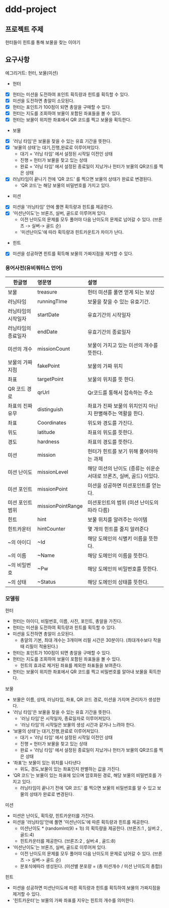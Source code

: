 # ddd-project

## 프로젝트 주제
헌터들이 힌트를 통해 보물을 찾는 이야기

## 요구사항

에그리거트: 헌터, 보물(미션)

* 헌터
- [x] 헌터는 미션을 도전하여 포인트 획득량과 힌트를 획득할 수 있다.
- [x] 미션을 도전하면 총알이 소모된다.
- [x] 헌터는 포인트가 100점이 되면 총알을 구매할 수 있다. 
- [x] 헌터는 지도를 조회하여 보물이 포함된 좌표들을 볼 수 있다. 
- [x] 헌터는 보물이 위치한 좌표에서 QR 코드를 찍고 보물을 획득한다.

* 보물
- [x] '러닝 타임'은 보물을 찾을 수 있는 유효 기간을 뜻한다.
- [x] '보물의 상태'는 대기,진행,완료로 이루어져있다.
   -  대기 = '러닝 타임' 에서 설정된 시작일 이전인 상태
   -  진행 = 헌터가 보물을 찾고 있는 상태
   -  완료 = '러닝 타임' 에서 설정된 종료일이 지났거나 헌터가 보물의 QR코드를 찍은 상태
- [x] 러닝타임이 끝나기 전에 ‘QR 코드' 를 찍으면 보물의 상태가 완료로 변경된다.
   -  ‘QR 코드’는 해당 보물의 비밀번호를 가지고 있다. 

* 미션
- [x]  미션을 '러닝타임' 안에 풀면 획득량과 힌트를 제공한다.
- [x]  '미션난이도'는 브론즈, 실버, 골드로 이루어져 있다. 
   -   이전 난이도의 문제를 모두 풀어야 다음 난이도의 문제로 넘어갈 수 있다. (브론즈 -> 실버-> 골드 순)
   -   '미션난이도'에 따라 획득량과 힌트카운트가 차이가 난다.

* 힌트
- [x] 미션을 성공하면 힌트를 획득해 보물의 가짜지점을 제거할 수 있다.



### 용어사전(유비쿼터스 언어)

| 한글명 | 영문명 | 설명 |
| ---------- | :--------- | :---------- |
| 보물 | treasure | 헌터 미션를 풀면 얻게 되는 보상 |
| 러닝타임 | runningTIme | 보물을 찾을 수 있는 유효기간. |
| 러닝타임의 시작일자  | startDate | 유효기간의 시작일자 |
| 러닝타임의 종료일자  | endDate | 유효기간의 종료일자 |
| 미션의 개수 | missionCount | 보물이 가지고 있는 미션의 개수를 뜻한다. |
| 보물의 가짜 지점 | fakePoint | 보물의 가짜 위치 |
| 좌표 | targetPoint | 보물의 위치를 뜻 한다. | 
| QR 코드 경로 | qrUrl | Qr코드를 통해서 접속하는 주소 |
| 좌표의 진짜 유무 | distinguish | 좌표가 진짜 보물의 위치인지 아닌지 판별해주는 역활을 한다. |
| 좌표 | Coordinates | 위도와 경도를 가진다. |
| 위도 | latitude | 좌표의 위도를 뜻한다. |
| 경도 | hardness | 좌표의 경도를 뜻한다. |
| 미션 | mission | 헌터가 힌트를 보기 위해 풀어야하는 과제 |
| 미션 난이도 | missionLevel | 해당 미션의 난이도 (종류는 쉬운순서대로 브론즈, 실버, 골드) 이있다. |
| 미션 포인트 | missionPoint | 미션을 성공하면 미션포인트를 얻는다. |
| 미션 포인트범위 | missionPointRange | 미션포인트의 범위 (미션 난이도의 따라 다름) |
| 힌트 | hint | 보물 위치를 알려주는 아이템 |
| 힌트카운터 | hintCounter | 몇 개의 힌트를 줄지 알려준다 |
| ~의 아이디 | ~Id | 해당 도메인의 식별키 이름을 뜻한다. |
| ~의 이름 | ~Name | 해당 도메인의 이름을 뜻한다. |
| ~의 비밀번호 | ~Pw | 해당 도메인의 비밀번호를 뜻한다. |
| ~의 상태 | ~Status | 해당 도메인의 상태를 뜻한다. |


### **모델링**

헌터

* 헌터는 아이디, 비밀번호, 이름, 사진, 포인트, 총알을 가진다.
* 헌터는 미션을 도전하여 획득량과 힌트를 획득할 수 있다.
* 미션을 도전하면 총알이 소모된다.
   -  총알의 기본, 최대 개수는 3개이며 리필 시간은 30분이다. (최대개수보다 작을때 리필이 적용된다.)
* 헌터는 포인트가 100점이 되면 총알을 구매할 수 있다. 
* 헌터는 지도를 조회하여 보물이 포함된 좌표들을 볼 수 있다. 
   -  힌트의 효과로 제거된 좌표를 제외한 좌표들을 보여준다. 
* 헌터는 보물이 위치한 좌표에서 QR 코드를 찍고 비밀번호를 알아내 보물을 획득한다.

보물
* 보물은 이름, 상태, 러닝타임, 좌표, QR 코드 경로, 미션을 가지며 관리자가 생성한다.
* '러닝 타임'은 보물을 찾을 수 있는 유효 기간을 뜻한다.
   -   '러닝 타임'은 시작일자, 종료일자로 이루어져있다.
   -   '러닝 타임'의 시작일은 보물의 생성 시간과 같거나 느려야 한다.	
* ‘보물의 상태’는 대기,진행,완료로 이루어져있다.
   -  대기 = '러닝 타임' 에서 설정된 시작일 이전인 상태
   -  진행 = 헌터가 보물을 찾고 있는 상태
   -  완료 = '러닝 타임' 에서 설정된 종료일이 지났거나 헌터가 보물의 QR코드를 찍은 상태
* ‘좌표’는 보물이 있는 위치를 나타낸다 
   -  위도, 경도,보물이 있는 좌표인지 판별하는 값을 가진다.
* ‘QR 코드’는 보물이 있는 좌표에 있으며 암호화된 경로, 해당 보물의 비밀번호를 가지고 있다.
   -  러닝타임이 끝나기 전에 ‘QR 코드' 를 찍으면 보물의 비밀번호를 알 수 있고 보물의 상태가 완료로 변경된다. 

미션

* 미션은 난이도, 획득량, 힌트카운터를 가진다. 
* 미션을 '러닝타임'안에 풀면 '미션난이도'에 따른 획득량과 힌트를 제공한다.
   -   미션난이도 * (randomInt(9) + 1)) 의 획득량을 제공한다. (브론즈:1 , 실버:2 , 골드:4) 
   -   힌트카운터를 제공한다.   (브론즈:2 , 실버:4 , 골드:8) 
* '미션난이도'는 브론즈, 실버, 골드로 이루어져 있다. 
   -   이전 난이도의 문제를 모두 풀어야 다음 난이도의 문제로 넘어갈 수 있다. (브론즈 -> 실버-> 골드 순)
   -   분포식에따라 생성된다. (미션별 분포량 = (총 미션개수  / 미션 난이도의 총합)) 

힌트

* 미션을 성공하면 미션난이도에 따른 획득량과 힌트를 획득하여 보물의 가짜지점을 제거할 수 있다.
* '힌트카운터'는 보물의 가짜 좌표를 지우는 힌트의 개수를 의미한다.